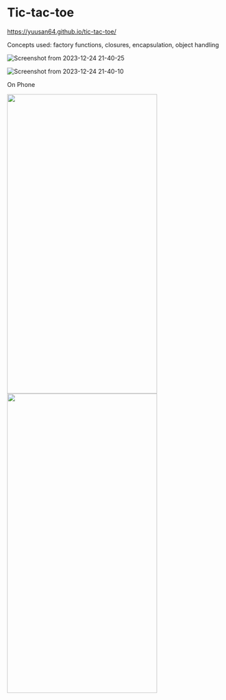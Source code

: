 # Tic-tac-toe
https://yuusan64.github.io/tic-tac-toe/

Concepts used: factory functions, closures, encapsulation, object handling

![Screenshot from 2023-12-24 21-40-25](https://github.com/yuusan64/tic-tac-toe/assets/42761151/376aa5b9-50cc-4fde-a91e-7e671c7622b7)


![Screenshot from 2023-12-24 21-40-10](https://github.com/yuusan64/tic-tac-toe/assets/42761151/ee61e2c8-0939-4008-80be-efa8d2ff9ab9)


On Phone

<img src="https://github.com/yuusan64/tic-tac-toe/assets/42761151/c8d8fbdb-929b-4419-9e70-aa7b1b86d34d" padding-left="20" width="350" height="700">

<img src="https://github.com/yuusan64/tic-tac-toe/assets/42761151/d8ef47de-a7b9-49c6-a3bb-8b5f4fcb0261" padding-left="20" width="350" height="700">



